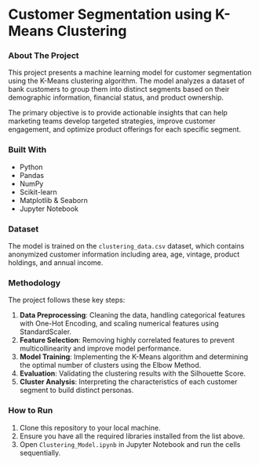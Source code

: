 # Customer Segmentation using K-Means Clustering

### About The Project

This project presents a machine learning model for customer segmentation using the K-Means clustering algorithm. The model analyzes a dataset of bank customers to group them into distinct segments based on their demographic information, financial status, and product ownership.

The primary objective is to provide actionable insights that can help marketing teams develop targeted strategies, improve customer engagement, and optimize product offerings for each specific segment.

### Built With
* Python
* Pandas
* NumPy
* Scikit-learn
* Matplotlib & Seaborn
* Jupyter Notebook

### Dataset
The model is trained on the `clustering_data.csv` dataset, which contains anonymized customer information including area, age, vintage, product holdings, and annual income.

### Methodology
The project follows these key steps:
1.  **Data Preprocessing**: Cleaning the data, handling categorical features with One-Hot Encoding, and scaling numerical features using StandardScaler.
2.  **Feature Selection**: Removing highly correlated features to prevent multicollinearity and improve model performance.
3.  **Model Training**: Implementing the K-Means algorithm and determining the optimal number of clusters using the Elbow Method.
4.  **Evaluation**: Validating the clustering results with the Silhouette Score.
5.  **Cluster Analysis**: Interpreting the characteristics of each customer segment to build distinct personas.

### How to Run
1. Clone this repository to your local machine.
2. Ensure you have all the required libraries installed from the list above.
3. Open `Clustering_Model.ipynb` in Jupyter Notebook and run the cells sequentially.
